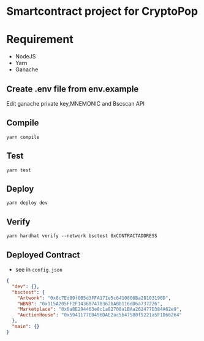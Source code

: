 # Smartcontract project for CryptoPop

# Requirement

 -  NodeJS
 -  Yarn
 -  Ganache
 
## Create .env file from env.example
Edit ganache private key,MNEMONIC  and Bscscan API 


## Compile
`yarn compile`
## Test
`yarn test`
## Deploy
`yarn deploy dev`
## Verify 
```
yarn hardhat verify --network bsctest 0xCONTRACTADDRESS
```

## Deployed Contract 
- see in `config.json`
```json
{
  "dev": {},
  "bsctest": {
    "Artwork": "0x8c7Ed89f0B5d3FFA171e5c6410806Ba28103196D",
    "WBNB": "0x115A205FF2F143687470362bABb116dD6a737226",
    "Marketplace": "0x0a8E294463e8c1a82708a1BAa262477D384A62e9",
    "AuctionHouse": "0x5941177E0496DAE2ac5b47580f5221a5F1D66264"
  },
  "main": {}
}
```

